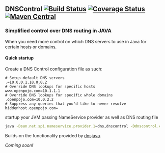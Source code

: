 ## DNSControl [![Build Status](https://travis-ci.org/OpenPojo/dnscontrol.svg?branch=master)](https://travis-ci.org/OpenPojo/dnscontrol) [![Coverage Status](https://coveralls.io/repos/github/OpenPojo/dnscontrol/badge.svg?branch=master)](https://coveralls.io/github/OpenPojo/dnscontrol?branch=master) [![Maven Central](https://maven-badges.herokuapp.com/maven-central/com.openpojo/dnscontrol/badge.svg?style=flat)](http://search.maven.org/#search|ga|1|g%3Acom.openpojo)
### Simplified control over DNS routing in JAVA
When you need more control on which DNS servers to use in Java for certain hosts or domains.

#### Quick startup
Create a DNS Control configuration file as such:
```properties
# Setup default DNS servers
.=10.0.0.1,10.0.0.2
# Override DNS lookups for specific hosts
www.openpojo.com=10.1.1.1
# Override DNS lookups for specific whole domains
.openpojo.com=10.0.2.2
# Suppress any queries that you'd like to never resolve
hiddenhost.openpojo.com=
```

startup your JVM passing NameService provider as well as DNS routing file
```sh
java -Dsun.net.spi.nameservice.provider.1=dns,dnscontrol -Ddnscontrol.conf.file=/path/where/dns_control_file
```

Builds on the functionality provided by [dnsjava](http://dnsjava.org/).

_Coming soon!_
